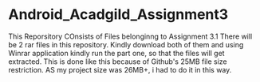 # Android_Acadgild_Assignment3
This Reporsitory COnsists of Files belonginng to Assignment 3.1
There will be 2 rar files in this repository. Kindly download both of them and using Winrar application kindly run the part one, so that the files will get extracted.
This is done like this because of Github's 25MB file size restriction.
AS my project size was 26MB+, i had to do it in this way.
